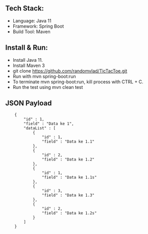 ## Tech Stack:
* Language: Java 11
* Framework: Spring Boot
* Build Tool: Maven

## Install & Run:
* Install Java 11.
* Install Maven 3
* git clone https://github.com/randomvlad/TicTacToe.git
* Run with mvn spring-boot:run
* To terminate mvn spring-boot:run, kill process with CTRL + C.
* Run the test using mvn clean test

## JSON Payload
````
    {
        "id" : 1,
        "field" : "Data ke 1",
        "dataList" : [
            {
                "id" : 1,
                "field" : "Data ke 1.1"
            },
            {
                "id" : 2,
                "field" : "Data ke 1.2"
            },
            {
                "id" : 1,
                "field" : "Data ke 1.1s"
            },
            {
                "id" : 3,
                "field" : "Data ke 1.3"
            },
            {
                "id" : 2,
                "field" : "Data ke 1.2s"
            }
        ]
    }
````

